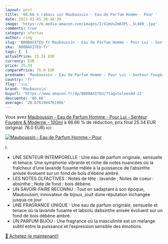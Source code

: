 ```yaml
---
layout: post
title: '66.66 % rabais sur Mauboussin - Eau de Parfum Homme - Pour '
date: 2021-03-05 20:48:30
image: 'https://m.media-amazon.com/images/I/41mUx2mK3PL._SL400_.jpg'
comments: true
category: ofertas
author: ring
slug: 'B00BAXITEU-fr Mauboussin - Eau de Parfum Homme - Pour Lui - Senteur...'
sku: 'B00BAXITEU-fr'
tags: [  ]
actualPrice: 25.34 EUR
currency: EUR
price: 25.34
comparePrice: 76.0 EUR
prodname: 'Mauboussin - Eau de Parfum Homme - Pour Lui - Senteur Fougère & Moderne - 100ml'
country: 'fr'
flag: '🇫🇷'
brand: 'Mauboussin'
buyurl: 'https://www.amazon.fr/dp/B00BAXITEU/?tag=tolees0d-21'
descuento: '66.66'
average: '28.8761904761906'
---
```


Vous avez [Mauboussin - Eau de Parfum Homme - Pour Lui - Senteur Fougère & Moderne - 100ml](https://www.amazon.fr/dp/B00BAXITEU/?tag=tolees0d-21)  à  66.66 % de réduction, prix final  25.34 EUR (original: 76.0 EUR) ici:

[![Mauboussin - Eau de Parfum Homme - Pour ](https://m.media-amazon.com/images/I/41mUx2mK3PL._SL400_.jpg)](https://www.amazon.fr/dp/B00BAXITEU/?tag=tolees0d-21)

ℹ️:

- UNE SENTEUR INTEMPORELLE : Une eau de parfum originale, sensuelle et tenace. Une symphonie vibrante et riche de notes nuancées où la fraîcheur d’une lavande fusante mêlée à la puissance de l’absinthe anisée évoluent sur un fond de bois d’ébène ambré.
- LES NOTES OLFACTIVES : Notes de tête : lavande ; Notes de coeur : absinthe ; Note de fond : bois débène.
- UN SAVOIR-FAIRE RECONNU : Tout en sadaptant à son époque, Mauboussin, innovateur de bijoux, jouit dune réputation inchangée jusquà ce jour
- UNE FRAGRANCE UNIQUE : Une eau de parfum originale, sensuelle et tenace où la lavande fusante et labsolu dabsinthe anisée évoluent sur un fond de bois débène ambré.
- UN PARFUM BIJOU : Une fragrance où la masculinité est un mélange subtil entre la puissance et l’expression sensible des émotions.

[🛒 Achetez-le maintenant!!](https://www.amazon.fr/dp/B00BAXITEU/?tag=tolees0d-21)
